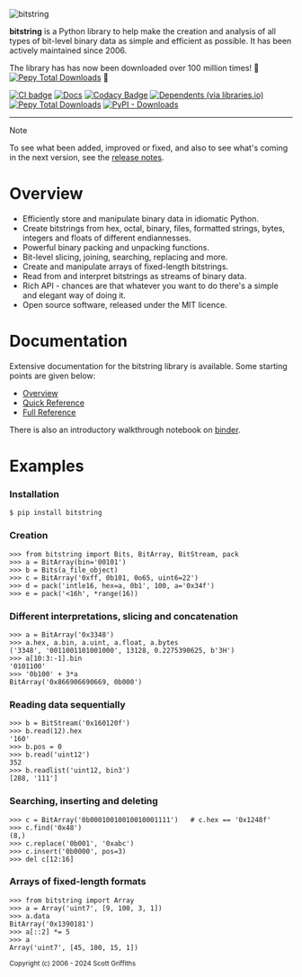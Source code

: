 

![bitstring](https://raw.githubusercontent.com/scott-griffiths/bitstring/main/doc/bitstring_logo_small.png "bitstring")

**bitstring** is a Python library to help make the creation and analysis of all types of bit-level binary data as simple and efficient as possible. It has been actively maintained since 2006.

The library has has now been downloaded over 100 million times! :tada: [![Pepy Total Downloads](https://img.shields.io/pepy/dt/bitstring?label=Downloads:&labelColor=orange&color=orange)](https://www.pepy.tech/projects/bitstring) :tada:



[![CI badge](https://github.com/scott-griffiths/bitstring/actions/workflows/.github/workflows/ci.yml/badge.svg)](https://github.com/scott-griffiths/bitstring/actions/workflows/ci.yml)
[![Docs](https://img.shields.io/readthedocs/bitstring?logo=readthedocs&logoColor=white)](https://bitstring.readthedocs.io/en/latest/)
[![Codacy Badge](https://img.shields.io/codacy/grade/8869499b2eed44548fa1a5149dd451f4?logo=codacy)](https://app.codacy.com/gh/scott-griffiths/bitstring/dashboard?utm_source=gh&utm_medium=referral&utm_content=&utm_campaign=Badge_grade)
[![Dependents (via libraries.io)](https://img.shields.io/librariesio/dependents/pypi/bitstring?logo=libraries.io&logoColor=white)](https://libraries.io/pypi/bitstring)
&nbsp; &nbsp;
[![Pepy Total Downloads](https://img.shields.io/pepy/dt/bitstring?logo=python&logoColor=white&labelColor=blue&color=blue)](https://www.pepy.tech/projects/bitstring)
[![PyPI - Downloads](https://img.shields.io/pypi/dm/bitstring?label=%40&labelColor=blue&color=blue)](https://pypistats.org/packages/bitstring)

----

> [!NOTE]
> To see what been added, improved or fixed, and also to see what's coming in the next version, see the [release notes](https://github.com/scott-griffiths/bitstring/blob/main/release_notes.md).


# Overview

* Efficiently store and manipulate binary data in idiomatic Python.
* Create bitstrings from hex, octal, binary, files, formatted strings, bytes, integers and floats of different endiannesses.
* Powerful binary packing and unpacking functions.
* Bit-level slicing, joining, searching, replacing and more.
* Create and manipulate arrays of fixed-length bitstrings.
* Read from and interpret bitstrings as streams of binary data.
* Rich API - chances are that whatever you want to do there's a simple and elegant way of doing it.
* Open source software, released under the MIT licence.

# Documentation

Extensive documentation for the bitstring library is available.
Some starting points are given below:

* [Overview](https://bitstring.readthedocs.io/en/stable/index.html)
* [Quick Reference](https://bitstring.readthedocs.io/en/stable/quick_reference.html)
* [Full Reference](https://bitstring.readthedocs.io/en/stable/reference.html)

There is also an introductory walkthrough notebook on [binder](https://mybinder.org/v2/gh/scott-griffiths/bitstring/main?labpath=doc%2Fwalkthrough.ipynb).

# Examples

### Installation
```
$ pip install bitstring
```

### Creation
```pycon
>>> from bitstring import Bits, BitArray, BitStream, pack
>>> a = BitArray(bin='00101')
>>> b = Bits(a_file_object)
>>> c = BitArray('0xff, 0b101, 0o65, uint6=22')
>>> d = pack('intle16, hex=a, 0b1', 100, a='0x34f')
>>> e = pack('<16h', *range(16))
```

### Different interpretations, slicing and concatenation
```pycon
>>> a = BitArray('0x3348')
>>> a.hex, a.bin, a.uint, a.float, a.bytes
('3348', '0011001101001000', 13128, 0.2275390625, b'3H')
>>> a[10:3:-1].bin
'0101100'
>>> '0b100' + 3*a
BitArray('0x866906690669, 0b000')
```

### Reading data sequentially
```pycon
>>> b = BitStream('0x160120f')
>>> b.read(12).hex
'160'
>>> b.pos = 0
>>> b.read('uint12')
352
>>> b.readlist('uint12, bin3')
[288, '111']
```

### Searching, inserting and deleting
```pycon
>>> c = BitArray('0b00010010010010001111')   # c.hex == '0x1248f'
>>> c.find('0x48')
(8,)
>>> c.replace('0b001', '0xabc')
>>> c.insert('0b0000', pos=3)
>>> del c[12:16]
```

### Arrays of fixed-length formats
```pycon
>>> from bitstring import Array
>>> a = Array('uint7', [9, 100, 3, 1])
>>> a.data
BitArray('0x1390181')
>>> a[::2] *= 5
>>> a
Array('uint7', [45, 100, 15, 1])
```


<sub>Copyright (c) 2006 - 2024 Scott Griffiths</sub>

